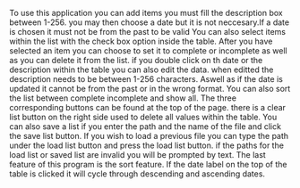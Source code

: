 To use this application you can add items you must fill the description box between 1-256. you may then choose a date
but it is not neccesary.If a date is chosen it must not be from the past to be valid You can also select items within the
list with the check box option inside the table. After you have selected an item you can choose to set it to complete or 
incomplete as well as you can delete it from the list. if you double click on th date or the description within the table 
you can also edit the data. when editted the description needs to be between 1-256 characters. Aswell as if the date is updated
it cannot be from the past or in the wrong format. You can also sort the list between complete incomplete and show all. 
The three corresponding buttons can be found at the top of the page. there is a clear list button on the right side used
to delete all values within the table. You can also save a list if you enter the path and the name of the file and click the
save list button. If you wish to load a previous file you can type the path under the load list button and press the load 
list button. if the paths for the load list or saved list are invalid you will be prompted by text. The last feature of this
program is the sort feature. If the date label on the top of the table is clicked it will cycle through descending and ascending
dates.